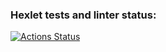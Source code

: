 ### Hexlet tests and linter status:
[![Actions Status](https://github.com/iam10000user-arch/data-analytics-project-92/actions/workflows/hexlet-check.yml/badge.svg)](https://github.com/iam10000user-arch/data-analytics-project-92/actions)